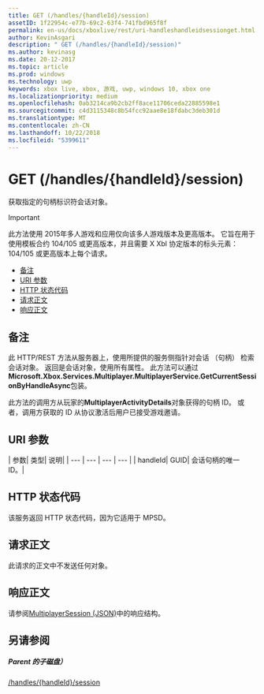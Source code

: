 ```yaml
---
title: GET (/handles/{handleId}/session)
assetID: 1f22954c-e77b-69c2-63f4-741fbd965f8f
permalink: en-us/docs/xboxlive/rest/uri-handleshandleidsessionget.html
author: KevinAsgari
description: " GET (/handles/{handleId}/session)"
ms.author: kevinasg
ms.date: 20-12-2017
ms.topic: article
ms.prod: windows
ms.technology: uwp
keywords: xbox live, xbox, 游戏, uwp, windows 10, xbox one
ms.localizationpriority: medium
ms.openlocfilehash: 0ab3214ca9b2cb2ff8ace11706ceda22885598e1
ms.sourcegitcommit: c4d3115348c8b54fcc92aae8e18fdabc3deb301d
ms.translationtype: MT
ms.contentlocale: zh-CN
ms.lasthandoff: 10/22/2018
ms.locfileid: "5399611"
---
```

# <a name="get-handleshandleidsession"></a>GET (/handles/{handleId}/session)
获取指定的句柄标识符会话对象。

> [!IMPORTANT]
> 此方法使用 2015年多人游戏和应用仅向该多人游戏版本及更高版本。 它旨在用于使用模板合约 104/105 或更高版本，并且需要 X Xbl 协定版本的标头元素： 104/105 或更高版本上每个请求。

  * [备注](#ID4ET)
  * [URI 参数](#ID4EDB)
  * [HTTP 状态代码](#ID4EOB)
  * [请求正文](#ID4EVB)
  * [响应正文](#ID4E6B)

<a id="ID4ET"></a>


## <a name="remarks"></a>备注

此 HTTP/REST 方法从服务器上，使用所提供的服务侧指针对会话 （句柄） 检索会话对象。 返回是会话对象，使用所有属性。 此方法可以通过**Microsoft.Xbox.Services.Multiplayer.MultiplayerService.GetCurrentSessionByHandleAsync**包装。

此方法的调用方从玩家的**MultiplayerActivityDetails**对象获得的句柄 ID。 或者，调用方获取的 ID 从协议激活后用户已接受游戏邀请。

<a id="ID4EDB"></a>


## <a name="uri-parameters"></a>URI 参数

| 参数| 类型| 说明|
| --- | --- | --- | --- |
| handleId| GUID| 会话句柄的唯一 ID。|

<a id="ID4EOB"></a>


## <a name="http-status-codes"></a>HTTP 状态代码
该服务返回 HTTP 状态代码，因为它适用于 MPSD。  
<a id="ID4EVB"></a>


## <a name="request-body"></a>请求正文

此请求的正文中不发送任何对象。

<a id="ID4E6B"></a>


## <a name="response-body"></a>响应正文
请参阅[MultiplayerSession (JSON)](../../json/json-multiplayersession.md)中的响应结构。  
<a id="ID4EIC"></a>


## <a name="see-also"></a>另请参阅

<a id="ID4EKC"></a>


##### <a name="parent"></a>Parent 的子磁盘）

[/handles/{handleId}/session](uri-handleshandleidsession.md)
